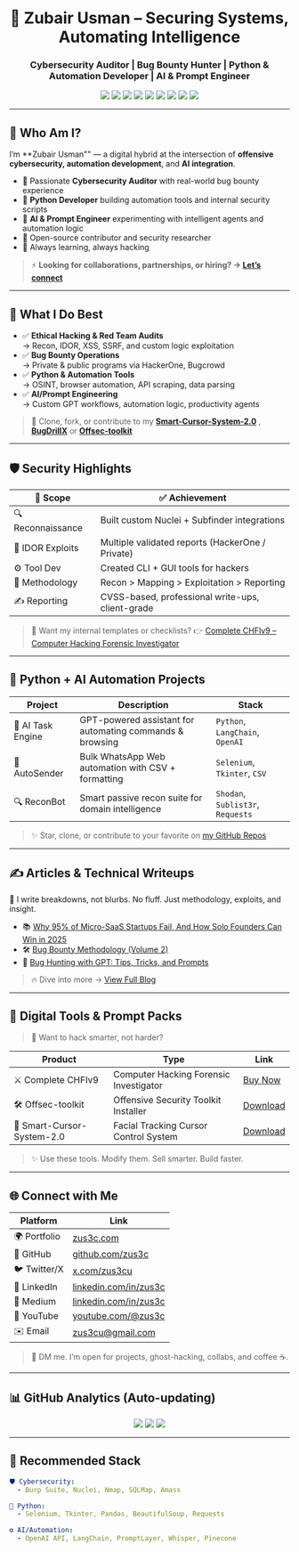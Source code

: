 <h1 align="center">🚀 Zubair Usman – Securing Systems, Automating Intelligence</h1>
<h3 align="center">Cybersecurity Auditor | Bug Bounty Hunter | Python & Automation Developer | AI & Prompt Engineer</h3>

<p align="center">
  <a href="https://github.com/zus3c"><img src="https://img.shields.io/github/followers/yourusername?label=Follow&style=social" /></a>
  <a href="https://linkedin.com/in/zus3c"><img src="https://img.shields.io/badge/LinkedIn-Connect-blue?logo=linkedin" /></a>
  <a href="https://medium.com/@zus3c"><img src="https://img.shields.io/badge/Medium-Read_My_Articles-black?logo=medium" /></a>
  <a href="https://x.com/zus3cu"><img src="https://img.shields.io/twitter/follow/zus3cu?style=social" /></a>
  <a href="https://discord.gg/pPJaxbSs"><img src="https://img.shields.io/badge/Discord-Join_Community-5865F2?logo=discord&logoColor=white" /></a>
  <a href="https://youtube.com/@zus3c"><img src="https://img.shields.io/badge/YouTube-Subscribe-red?logo=youtube&logoColor=white" /></a>
  <a href="https://zus3c.gumroad.com/"><img src="https://img.shields.io/badge/Gumroad-Shop_My_Tools-ff69b4?logo=gumroad" /></a>
  <a href="mailto:zus3cu@email.com"><img src="https://img.shields.io/badge/Email-Contact_Me-red?logo=gmail" /></a>
  <a href="https://whatsapp.com/channel/0029VahEpDoGZNCjNV0vXF1B"><img src="https://img.shields.io/badge/WhatsApp-Join_My_Channel-25D366?logo=whatsapp&logoColor=white" />
</a>

</p>

---

## 🧠 Who Am I?

I’m **Zubair Usman"" — a digital hybrid at the intersection of **offensive cybersecurity, automation development**, and **AI integration**.

- 🔐 Passionate **Cybersecurity Auditor** with real-world bug bounty experience  
- 🐍 **Python Developer** building automation tools and internal security scripts  
- 🤖 **AI & Prompt Engineer** experimenting with intelligent agents and automation logic  
- 🧪 Open-source contributor and security researcher  
- 🎯 Always learning, always hacking

> ⚡ **Looking for collaborations, partnerships, or hiring? → [Let’s connect](mailto:zus3cu@gmail.com)**

---

## 🎯 What I Do Best

- ✅ **Ethical Hacking & Red Team Audits**  
  → Recon, IDOR, XSS, SSRF, and custom logic exploitation  
- ✅ **Bug Bounty Operations**  
  → Private & public programs via HackerOne, Bugcrowd  
- ✅ **Python & Automation Tools**  
  → OSINT, browser automation, API scraping, data parsing  
- ✅ **AI/Prompt Engineering**  
  → Custom GPT workflows, automation logic, productivity agents

> 🔧 Clone, fork, or contribute to my [**Smart-Cursor-System-2.0**](https://github.com/zus3c/Smart-Cursor-System-2.0) , [**BugDrillX**](https://github.com/zus3c/BugDrillX) or [**Offsec-toolkit**](https://github.com/zus3c/offsec-toolkit)

---

## 🛡️ Security Highlights

| 🎯 Scope | ✅ Achievement |
|---------|----------------|
| 🔍 Reconnaissance | Built custom Nuclei + Subfinder integrations |
| 🐞 IDOR Exploits | Multiple validated reports (HackerOne / Private) |
| ⚙️ Tool Dev | Created CLI + GUI tools for hackers |
| 🧪 Methodology | Recon > Mapping > Exploitation > Reporting |
| ✍️ Reporting | CVSS-based, professional write-ups, client-grade |

> 📂 Want my internal templates or checklists? 👉 [Complete CHFIv9 – Computer Hacking Forensic Investigator](https://zus3c.gumroad.com/l/ForensicsToolkit)

---

## 🧠 Python + AI Automation Projects

| Project | Description | Stack |
|--------|-------------|-------|
| 🧠 AI Task Engine | GPT-powered assistant for automating commands & browsing | `Python`, `LangChain`, `OpenAI` |
| 🤖 AutoSender | Bulk WhatsApp Web automation with CSV + formatting | `Selenium`, `Tkinter`, `CSV` |
| 🔍 ReconBot | Smart passive recon suite for domain intelligence | `Shodan`, `Sublist3r`, `Requests` |

> ✨ Star, clone, or contribute to your favorite on [my GitHub Repos](https://github.com/zus3c)

---

## ✍️ Articles & Technical Writeups

🧠 I write breakdowns, not blurbs. No fluff. Just methodology, exploits, and insight.

- 📚 [Why 95% of Micro-SaaS Startups Fail, And How Solo Founders Can Win in 2025](https://medium.com/@zus3c/why-95-of-micro-saas-startups-fail-and-how-solo-founders-can-win-in-2025-a971594a9134)
- 🛠️ [Bug Bounty Methodology (Volume 2)](https://medium.com/@zus3c/bug-bounty-methodology-volume-2-c6e89ae6875a)
- 🧪 [Bug Hunting with GPT: Tips, Tricks, and Prompts](https://medium.com/@zus3c/bug-hunting-with-gpt-tips-tricks-and-prompts-3841ad93af17)

> 🔥 Dive into more → [View Full Blog](https://medium.com/@zus3c)

---

## 🎁 Digital Tools & Prompt Packs

> 🚀 Want to hack smarter, not harder?

| Product | Type | Link |
|--------|------|------|
| ⚔️ Complete CHFIv9 | Computer Hacking Forensic Investigator | [Buy Now](https://zus3c.gumroad.com/l/ForensicsToolkit) |
| 🛠️ Offsec-toolkit | Offensive Security Toolkit Installer | [Download](https://github.com/zus3c/offsec-toolkit) |
| 🤖 Smart-Cursor-System-2.0 | Facial Tracking Cursor Control System | [Download](https://github.com/zus3c/Smart-Cursor-System-2.0) |

> ✨ Use these tools. Modify them. Sell smarter. Build faster.

---

## 🌐 Connect with Me

| Platform | Link |
|---------|------|
| 🌍 Portfolio | [zus3c.com](https://zus3c.github.io/zus3c/main.html) |
| 🐙 GitHub | [github.com/zus3c](https://github.com/zus3c) |
| 🐦 Twitter/X | [x.com/zus3cu](https://x.com/zus3cu) |
| 🔗 LinkedIn | [linkedin.com/in/zus3c](https://linkedin.com/in/zus3c) |
| 📂 Medium | [linkedin.com/in/zus3c](https://medium.com/@zus3c) |
| 🎥 YouTube | [youtube.com/@zus3c](https://youtube.com/@zus3c) |
| ✉️ Email | [zus3cu@gmail.com](mailto:zus3cu@gmail.com) |

> 💬 DM me. I’m open for projects, ghost-hacking, collabs, and coffee ☕.

---

## 📊 GitHub Analytics (Auto-updating)

<p align="center">
  <img src="https://github-readme-stats.vercel.app/api?username=zus3c&show_icons=true&theme=tokyonight" />
  <img src="https://github-readme-streak-stats.herokuapp.com/?user=zus3c&theme=tokyonight" />
  <img src="https://github-readme-stats.vercel.app/api/top-langs/?username=zus3c&layout=compact&theme=tokyonight" />
</p>

---

## 🧠 Recommended Stack

```yaml
🛡️ Cybersecurity:
  - Burp Suite, Nuclei, Nmap, SQLMap, Amass

🐍 Python:
  - Selenium, Tkinter, Pandas, BeautifulSoup, Requests

⚙️ AI/Automation:
  - OpenAI API, LangChain, PromptLayer, Whisper, Pinecone
